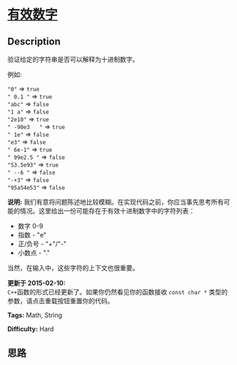 # [有效数字][title]

## Description

验证给定的字符串是否可以解释为十进制数字。

例如:

`"0"` => `true`  
`" 0.1 "` => `true`  
`"abc"` => `false`  
`"1 a"` => `false`  
`"2e10"` => `true`  
`" -90e3   "` => `true`  
`" 1e"` => `false`  
`"e3"` => `false`  
`" 6e-1"` => `true`  
`" 99e2.5 "` => `false`  
`"53.5e93"` => `true`  
`" --6 "` => `false`  
`"-+3"` => `false`  
`"95a54e53"` => `false`

**说明:**  我们有意将问题陈述地比较模糊。在实现代码之前，你应当事先思考所有可能的情况。这里给出一份可能存在于有效十进制数字中的字符列表：

  * 数字 0-9
  * 指数 - "e"
  * 正/负号 - "+"/"-"
  * 小数点 - "."

当然，在输入中，这些字符的上下文也很重要。

**更新于 2015-02-10:**  
`C++`函数的形式已经更新了。如果你仍然看见你的函数接收 `const char *` 类型的参数，请点击重载按钮重置你的代码。


**Tags:** Math, String

**Difficulty:** Hard

## 思路

[title]: https://leetcode-cn.com/problems/valid-number
